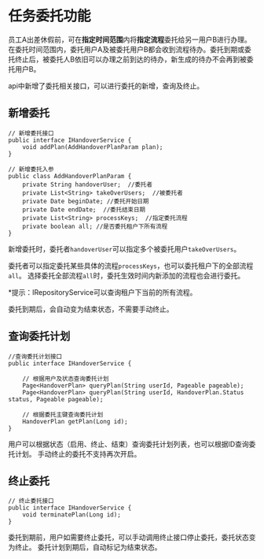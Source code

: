 # 任务委托功能

员工A出差休假前，可在**指定时间范围**内将**指定流程**委托给另一用户B进行办理。 在委托时间范围内，委托用户A及被委托用户B都会收到流程待办。委托到期或委托终止后，被委托人B依旧可以办理之前到达的待办，新生成的待办不会再到被委托用户B。

api中新增了委托相关接口，可以进行委托的新增，查询及终止。

## 新增委托

````
// 新增委托接口
public interface IHandoverService {
    void addPlan(AddHandoverPlanParam plan);
}

// 新增委托入参
public class AddHandoverPlanParam {
    private String handoverUser;  //委托者
    private List<String> takeOverUsers;  //被委托者
    private Date beginDate; //委托开始日期
    private Date endDate;  //委托结束日期
    private List<String> processKeys;  //指定委托流程
    private boolean all; //是否委托租户下所有流程
}
````

新增委托时，委托者`handoverUser`可以指定多个被委托用户`takeOverUsers`。

委托者可以指定委托某些具体的流程`processKeys`，也可以委托租户下的全部流程`all`。 选择委托全部流程`all`时，委托生效时间内新添加的流程也会进行委托。

*提示：IRepositoryService可以查询租户下当前的所有流程。  

委托到期后，会自动变为结束状态，不需要手动终止。

## 查询委托计划

````
//查询委托计划接口
public interface IHandoverService {    
	
    // 根据用户及状态查询委托计划
    Page<HandoverPlan> queryPlan(String userId, Pageable pageable);
    Page<HandoverPlan> queryPlan(String userId, HandoverPlan.Status status, Pageable pageable);

    // 根据委托主键查询委托计划
    HandoverPlan getPlan(Long id);
}
````

用户可以根据状态（启用、终止、结束）查询委托计划列表，也可以根据ID查询委托计划。 手动终止的委托不支持再次开启。

## 终止委托

````
// 终止委托接口
public interface IHandoverService {
    void terminatePlan(Long id);
}
````

委托到期前，用户如需要终止委托，可以手动调用终止接口停止委托，委托状态变为终止。 委托计划到期后，自动标记为结束状态。
